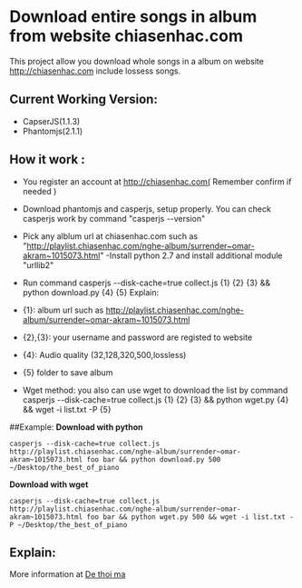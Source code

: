 Download entire songs in  album from website chiasenhac.com
=================================================

This project allow you download whole songs in a album on website http://chiasenhac.com include lossess songs.

Current Working Version:
-----------------------

- CapserJS(1.1.3)
- Phantomjs(2.1.1)

How it work :
-------------
- You register an account at http://chiasenhac.com( Remember confirm if needed )
- Download phantomjs and casperjs, setup properly. You can check casperjs work by command "casperjs --version"
- Pick any alblum url at chiasenhac.com such as "http://playlist.chiasenhac.com/nghe-album/surrender~omar-akram~1015073.html"
-Install python 2.7 and install additional module "urllib2"
- Run command casperjs --disk-cache=true collect.js {1} {2} {3} && python download.py {4} {5} 
Explain:

 - {1}: album url such as http://playlist.chiasenhac.com/nghe-album/surrender~omar-akram~1015073.html
 - {2},{3}: your username and password are registed to website
 - {4}: Audio quality (32,128,320,500,lossless)
 - {5} folder to save album
-  Wget method: you also can use wget to download the list by command 
    casperjs --disk-cache=true collect.js {1} {2} {3} && python wget.py {4} && wget -i list.txt -P {5}
  
##Example:
__Download with python__

    casperjs --disk-cache=true collect.js http://playlist.chiasenhac.com/nghe-album/surrender~omar-akram~1015073.html foo bar && python download.py 500 ~/Desktop/the_best_of_piano 

__Download with wget__

    casperjs --disk-cache=true collect.js http://playlist.chiasenhac.com/nghe-album/surrender~omar-akram~1015073.html foo bar && python wget.py 500 && wget -i list.txt -P ~/Desktop/the_best_of_piano


Explain:
--------
More information at [De thoi ma](https://dethoima.info/code-tai-toan-bo-bai-nhac-trong-album-website-chiasenhac-com/)

